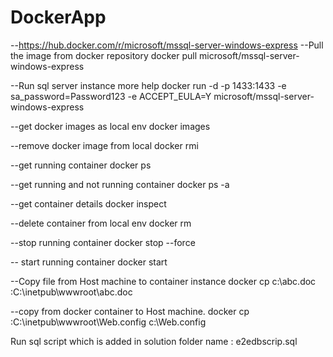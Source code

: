 # DockerApp



--https://hub.docker.com/r/microsoft/mssql-server-windows-express
--Pull the image from docker repository
docker pull microsoft/mssql-server-windows-express

--Run sql server instance more help 
docker run -d -p 1433:1433 -e sa_password=Password123 -e ACCEPT_EULA=Y microsoft/mssql-server-windows-express

--get docker images as local env
docker images

--remove docker image from local
docker rmi <imageid>


--get running container 
docker ps 

--get running and not running container
docker ps -a

--get container details
docker inspect <containerid>

--delete container from local env
docker rm <containerid>

--stop running container
docker stop <containerid> --force


-- start running container
docker start <containerid> 
  
  --Copy file from Host machine to container instance 
 docker cp c:\abc.doc <acontainerid>:C:\inetpub\wwwroot\abc.doc
  
  --copy from docker container to Host machine.
  docker cp <acontainerid>:C:\inetpub\wwwroot\Web.config c:\Web.config
  
  
Run sql script which is added in solution folder name : e2edbscrip.sql
